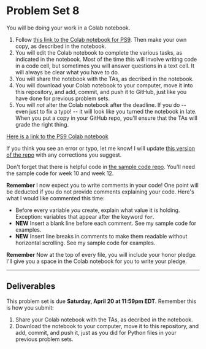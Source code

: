 # Problem Set 8

You will be doing your work in a Colab notebook. 

1. Follow [this link to the Colab notebook for PS9](https://colab.research.google.com/drive/1pptHiifBKZmdsUuF-jgc2tWR5hV3X9co?usp=sharing). Then make your own copy, as described in the notebook.
2. You will edit the Colab notebook to complete the various tasks, as indicated in the notebook. Most of the time this will involve writing code in a code cell, but sometimes you will answer questions in a text cell. It will always be clear what you have to do.
3. You will share the notebook with the TAs, as decribed in the notebook.
4. You will download your Colab notebook to your computer, move it into this repository, and add, commit, and push it to GitHub, just like you have done for previous problem sets.
5. You will *not* alter the Colab notebook after the deadline. If you do -- even just to fix a typo! -- it will look like you turned the notebook in late. When you put a copy in your GitHub repo, you'll ensure that the TAs will grade the right thing.

[Here is a link to the PS9 Colab notebook](https://colab.research.google.com/drive/1pptHiifBKZmdsUuF-jgc2tWR5hV3X9co?usp=sharing)

If you think you see an error or typo, let me know! I will update [this version of the repo](https://github.com/CSCI1090-S24/ps9) with any corrections you suggest.

Don't forget that there is helpful code in [the sample code repo](https://github.com/CSCI1090-S24/sample_code/). You'll need the sample code for week 10 and week 12.


**Remember** I now expect you to write comments in your code! One point will be deducted if you do not provide comments explaining your code. Here's what I would like commented this time:

* Before every variable *you* create, explain what value it is holding. Exception: variables that appear after the keyword `for`.
* **NEW** Insert a blank line before each comment. See my sample code for examples.
* **NEW** Insert line breaks in comments to make them readable without horizontal scrolling. See my sample code for examples.

**Remember** Now at the top of every file, you will include your honor pledge. I'll give you a space in the Colab notebook for you to write your pledge.

---

## Deliverables

This problem set is due **Saturday, April 20 at 11:59pm EDT**. Remember this is how you submit:

1. Share your Colab notebook with the TAs, as decribed in the notebook.
2. Download the notebook to your computer, move it to this repository, and add, commit, and push it, just as you did for Python files in your previous problem sets.





